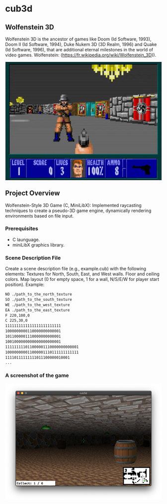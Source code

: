 # cub3d

## Wolfenstein 3D
Wolfenstein 3D is the ancestor of games like Doom (Id Software, 1993), Doom II (Id Software, 1994), Duke Nukem 3D (3D Realm, 1996) and Quake (Id Software, 1996), that are additional eternal milestones in the world of video games.
Wolfenstein: (https://fr.wikipedia.org/wiki/Wolfenstein_3D)).

<img align="center" src="wolfenstein.jpg" alt="Wolfenstein 3D game" />

## Project Overview
Wolfenstein-Style 3D Game (C, MiniLibX): Implemented raycasting techniques to create a pseudo-3D game engine, dynamically rendering environments based on file input.

### Prerequisites
- C launguage.
- miniLibX graphics library.

### Scene Description File
Create a scene description file (e.g., example.cub) with the following elements:
Textures for North, South, East, and West walls. Floor and ceiling colors. Map layout (0 for empty space, 1 for a wall, N/S/E/W for player start position). Example:

  ```bash
  NO ./path_to_the_north_texture
  SO ./path_to_the_south_texture
  WE ./path_to_the_west_texture
  EA ./path_to_the_east_texture
  F 220,100,0
  C 225,30,0
  1111111111111111111111111
  1000000000110000000000001
  1011000001110000000000001
  1001000000000000000000001
  111111111011000001110000000000001
  100000000011000001110111111111111
  11110111111111011100000010001
  ...
```

### A screenshot of the game
<img align="center" src="screenshot.png" alt="Screenshot of the game" />





